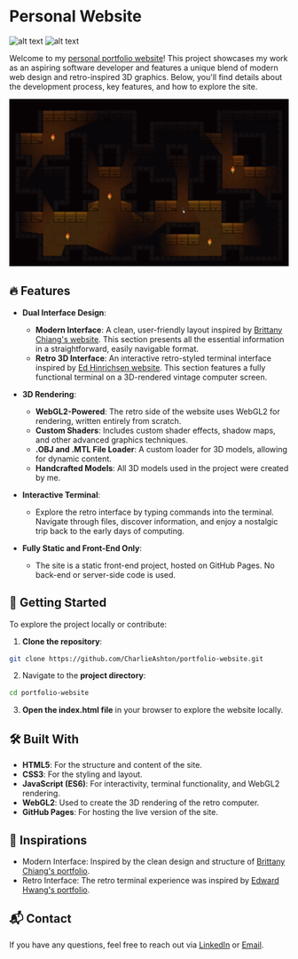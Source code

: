 # Personal Website
![alt text](https://img.shields.io/badge/Javascript_(ES6)-WebGL2-blue) ![alt text](https://img.shields.io/badge/HTML5-CSS3-green)

Welcome to my [personal portfolio website](https://luckeyduckey.github.io/)! This project showcases my work as an aspiring software developer and features a unique blend of modern web design and retro-inspired 3D graphics. Below, you'll find details about the development process, key features, and how to explore the site.

![alt text](https://github.com/LuckeyDuckey/Pygame_Lighting_Engine/blob/main/imgs/Dungeon.PNG)

## 🔥 Features
- **Dual Interface Design**:
    - **Modern Interface**: A clean, user-friendly layout inspired by [Brittany Chiang's website](https://brittanychiang.com/). This section presents all the essential information in a straightforward, easily navigable format.
    - **Retro 3D Interface**: An interactive retro-styled terminal interface inspired by [Ed Hinrichsen website](https://www.edwardh.io/). This section features a fully functional terminal on a 3D-rendered vintage computer screen.

- **3D Rendering**:
    - **WebGL2-Powered**: The retro side of the website uses WebGL2 for rendering, written entirely from scratch.
    - **Custom Shaders**: Includes custom shader effects, shadow maps, and other advanced graphics techniques.
    - **.OBJ and .MTL File Loader**: A custom loader for 3D models, allowing for dynamic content.
    - **Handcrafted Models**: All 3D models used in the project were created by me.

- **Interactive Terminal**:
    - Explore the retro interface by typing commands into the terminal. Navigate through files, discover information, and enjoy a nostalgic trip back to the early days of computing.

- **Fully Static and Front-End Only**:
    - The site is a static front-end project, hosted on GitHub Pages. No back-end or server-side code is used.

## 🚀 Getting Started
To explore the project locally or contribute:

1. **Clone the repository**:
```bash
git clone https://github.com/CharlieAshton/portfolio-website.git
```
2. Navigate to the **project directory**:
```bash
cd portfolio-website
```
3. **Open the index.html file** in your browser to explore the website locally.

## 🛠️ Built With
- **HTML5**: For the structure and content of the site.
- **CSS3**: For the styling and layout.
- **JavaScript (ES6)**: For interactivity, terminal functionality, and WebGL2 rendering.
- **WebGL2**: Used to create the 3D rendering of the retro computer.
- **GitHub Pages**: For hosting the live version of the site.

## 🎨 Inspirations
- Modern Interface: Inspired by the clean design and structure of [Brittany Chiang's portfolio](https://brittanychiang.com/).
- Retro Interface: The retro terminal experience was inspired by [Edward Hwang's portfolio](https://www.edwardh.io/).

## 📬 Contact
If you have any questions, feel free to reach out via [LinkedIn](https://www.google.com/) or [Email](mailto:charlieashtond@gmail.com).
